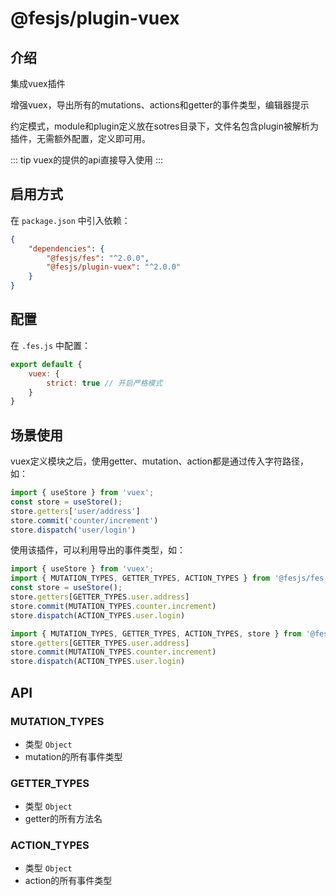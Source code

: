 # @fesjs/plugin-vuex
## 介绍
集成vuex插件

增强vuex，导出所有的mutations、actions和getter的事件类型，编辑器提示

约定模式，module和plugin定义放在sotres目录下，文件名包含plugin被解析为插件，无需额外配置，定义即可用。

::: tip
vuex的提供的api直接导入使用
:::
## 启用方式
在 `package.json` 中引入依赖：
```json
{
    "dependencies": {
        "@fesjs/fes": "^2.0.0",
        "@fesjs/plugin-vuex": "^2.0.0"
    }
}
```

## 配置
在 `.fes.js` 中配置：
```js
export default {
    vuex: {
        strict: true // 开启严格模式
    }
}
```

## 场景使用
vuex定义模块之后，使用getter、mutation、action都是通过传入字符路径，如：
```js
import { useStore } from 'vuex';
const store = useStore();
store.getters['user/address']
store.commit('counter/increment')
store.dispatch('user/login')
```

使用该插件，可以利用导出的事件类型，如：
```js
import { useStore } from 'vuex';
import { MUTATION_TYPES, GETTER_TYPES, ACTION_TYPES } from '@fesjs/fes';
const store = useStore();
store.getters[GETTER_TYPES.user.address]
store.commit(MUTATION_TYPES.counter.increment)
store.dispatch(ACTION_TYPES.user.login)
```

```js
import { MUTATION_TYPES, GETTER_TYPES, ACTION_TYPES, store } from '@fesjs/fes';
store.getters[GETTER_TYPES.user.address]
store.commit(MUTATION_TYPES.counter.increment)
store.dispatch(ACTION_TYPES.user.login)
```
## API
### MUTATION_TYPES
* 类型 `Object`
* mutation的所有事件类型
 
### GETTER_TYPES
* 类型 `Object`
* getter的所有方法名
### ACTION_TYPES
* 类型 `Object`
* action的所有事件类型

